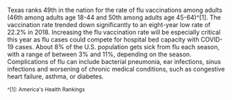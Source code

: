 Texas ranks 49th in the nation for the rate of flu vaccinations among adults (46th among adults age 18-44 and 50th among adults age 45-64)^[1]. The vaccination rate trended down significantly to an eight-year low rate of 22.2% in 2018. Increasing the flu vaccination rate will be especially critical this year as flu cases could compete for hospital bed capacity with COVID-19 cases. About 8% of the U.S. population gets sick from flu each season, with a range of between 3% and 11%, depending on the season. Complications of flu can include bacterial pneumonia, ear infections, sinus infections and worsening of chronic medical conditions, such as congestive heart failure, asthma, or diabetes.

<span style="font-size:12px">^[1]: America's Health Rankings